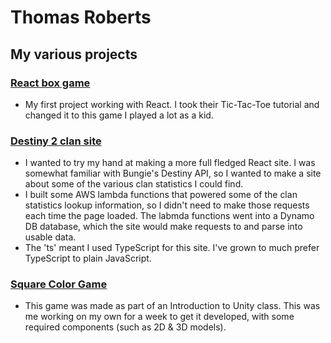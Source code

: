 # Thomas Roberts

## My various projects

### [React box game](https://thom-roberts.github.io/box-game/)
  - My first project working with React. I took their Tic-Tac-Toe tutorial and changed it to this game I played a lot as a kid.
  
### [Destiny 2 clan site](https://thom-roberts.github.io/ts-clan/)

  - I wanted to try my hand at making a more full fledged React site. I was somewhat familiar with Bungie's Destiny API, so I wanted to make a site about some of the various clan statistics I could find. 
  - I built some AWS lambda functions that powered some of the clan statistics lookup information, so I didn't need to make those requests each time the page loaded. The labmda functions went into a Dynamo DB database, which the site would make requests to and parse into usable data.
  - The 'ts' meant I used TypeScript for this site. I've grown to much prefer TypeScript to plain JavaScript.
  
### [Square Color Game](https://thom-roberts.github.io/ColorGame/)

  - This game was made as part of an Introduction to Unity class. This was me working on my own for a week to get it developed, with some required components (such as 2D & 3D models).
  
